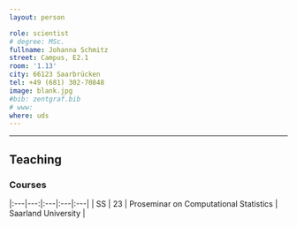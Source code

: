 ```yaml
---
layout: person

role: scientist
# degree: MSc.
fullname: Johanna Schmitz
street: Campus, E2.1
room: '1.13'
city: 66123 Saarbrücken
tel: +49 (681) 302-70848
image: blank.jpg
#bib: zentgraf.bib
# www:
where: uds
---
```



---

## Teaching

### Courses

|:---|---:|:---|:---|:---|
| SS | 23 | Proseminar on Computational Statistics |  Saarland University |
